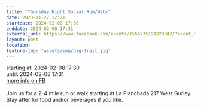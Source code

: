 ```yaml
---
title: "Thursday Night Social Run/Walk"
date: 2023-11-27 12:21
startdate: 2024-02-08 17:30
enddate: 2024-02-08 17:31
external_url: https://www.facebook.com/events/1556735191823847/?event_time_id=1556735215157178
layout: post
location: 
feature-img: "assets/img/big-trail.jpg"
---
```


starting at: 2024-02-08 17:30<br>until: 2024-02-08 17:31<br><a href="https://www.facebook.com/events/1556735191823847/?event_time_id=1556735215157178">more info on FB</a><br><br>Join us for a 2-4 mile run or walk starting at La Planchada 217 West Gurley. Stay after for food and/or beverages if you like. <br>
  <br>
  
